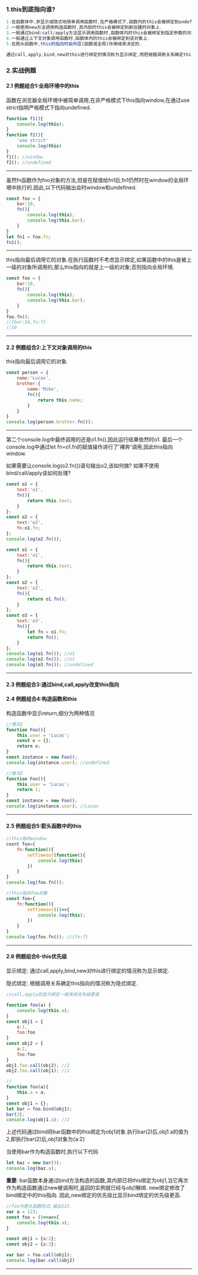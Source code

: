 ### 1.this到底指向谁?

```js
1.在函数体中,非显示或隐式地简单调用函数时,在严格模式下,函数内的this会被绑定到undefined上,在非严格模式下会被绑定到全局对象window上.
2.一般使用new方法调用构造函数时,其内部的this会被绑定到新创建的对象上.
3.一般通过bind/call/apply方法显示调用函数时,函数体内的this会被绑定到指定参数的对象上.
4.一般通过上下文对象调用函数时,函数体内的this会被绑定到该对象上.
5.在箭头函数中,this的指向时由外层(函数或全局)作用域来决定的.

通过call,apply,bind,new对this进行绑定的情况称为显示绑定,而把根据调用关系确定this指向的情况称为隐式绑定.
```



### 2.实战例题

#### 2.1 例题组合1:全局环境中的this

 函数在浏览器全局环境中被简单调用,在非严格模式下this指向window,在通过use strict指明严格模式下指向undefined.

```js
function f1(){
    console.log(this);
}
function f2(){
    'use strict'
    console.log(this)
}
f1(); //window
f2(); //undefined
```

<hr/>

虽然fn函数作为foo对象的方法,但是在赋值给fn1后,fn1仍然时在window的全局环境中执行的.因此,以下代码输出会时window和undefined.

```js
const foo = {
    bar:10,
    fn(){
        console.log(this);
        console.log(this.bar);
    }
}
let fn1 = foo.fn;
fn1();
```

<hr/>

this指向最后调用它的对象.在执行函数时不考虑显示绑定,如果函数中的this是被上一级的对象所调用的,那么this指向的就是上一级的对象;否则指向全局环境.

```js
const foo = {
    bar:10,
    fn(){
        console.log(this);
        console.log(this.bar);
    }
}
foo.fn();
//{bar:10,fn:f}
//10
```

<hr/>

#### 2.2 例题组合2:上下文对象调用的this

this指向最后调用它的对象.

```js
const person = {
    name:'Lucas',
    brother:{
        name:'Mike',
        fn(){
            return this.name;
        }
    }
}
console.log(person.brother.fn());
```

<hr/>

第二个console.log中最终调用的还是o1.fn(),因此运行结果依然时o1. 最后一个console.log中通过let fn=o1.fn的赋值操作进行了'裸奔'调用,因此this指向window.

如果需要让console.log(o2.fn())语句输出o2,该如何做?  如果不使用bind/call/apply该如何处理?

```js
const o1 = {
    text:'o1',
    fn(){
        return this.text;
    }
};
const o2 = {
    text:'o2',
    fn:o1.fn;
};
console.log(o2.fn());
```



```js
const o1 = {
    text:'o1',
    fn(){
        return this.text;
    }
};
const o2 = {
    text:'o2',
    fn(){
        return o1.fn();
    }
};
const o3 = {
    text:'o3',
    fn(){
        let fn = o1.fn;
        return fn();
    }
};
console.log(o1.fn()); //o1
console.log(o2.fn()); //o1
console.log(o3.fn()); //undefined
```

<hr/>

#### 2.3 例题组合3:通过bind,call,apply改变this指向



#### 2.4 例题组合4:构造函数和this

构造函数中显示return,细分为两种情况

```js
//情况1
function Foo(){
    this.user = 'Lucas';
    const o = {};
    return o;
}
const instance = new Foo();
console.log(instance.user); //undefined

//情况2
function Foo(){
    this.user = 'Lucas';
    return 1;
}
const instance = new Foo();
console.log(instance.user); //Lucas
```

<hr/>

#### 2.5 例题组合5:箭头函数中的this

```js
//this指向window
cosnt foo={
    fn:function(){
        setTimeout(function(){
            console.log(this)
        })
    }
}
console.log(foo.fn());

//this指向foo对象
const foo={
    fn:function(){
        setTimeout(()=>{
            console.log(this);
        })
    }
}
console.log(foo.fn()); //{fn:f}
```

<hr/>

#### 2.6 例题组合6-this优先级

显示绑定: 通过call,apply,bind,new对this进行绑定的情况称为显示绑定.

隐式绑定: 根据调用关系确定this指向的情况称为隐式绑定.

```js
//call,apply的显示绑定一般来说优先级更高

function foo(a) {
    console.log(this.a);
}
const obj1 = {
    a:1,
    foo:foo
}
const obj2 = {
    a:2,
    foo:foo
}
obj1.foo.call(obj2); //2
obj2.foo.call(obj1); //1
```



```js
//
function foo(a){
    this.a = a;
}
const obj1 = {};
let bar = foo.bind(obj1);
bar(2);
console.log(obj1.a); //2
```

上述代码通过bind将bar函数中的this绑定为obj1对象.执行bar(2)后,obj1.a的值为2,即执行bar(2)后,obj1对象为{a:2}

当使用bar作为构造函数时,执行以下代码

```js
let baz = new bar(3);
console.log(baz.a);
```

**重要**: bar函数本身通过bind方法构造的函数,其内部已将this绑定为obj1,当它再次作为构造函数通过new被调用时,返回的实例就已经与obj1解绑.  new绑定修改了bind绑定中的this指向. 因此,new绑定的优先级比显示bind绑定的优先级更高.



```js
//foo为箭头函数形式,输出123.
var a = 123;
const foo = ()=>a=>{
    console.log(this.a);
}

const obj1 = {a:2};
const obj2 = {a:3};

var bar = foo.call(obj1);
console.log(bar.call(obj2)
```

<hr/>



